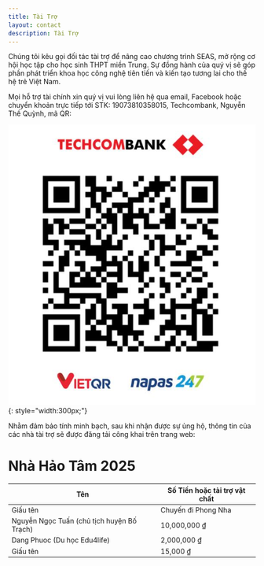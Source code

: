 ```yaml
---
title: Tài Trợ
layout: contact
description: Tài Trợ
---
```


Chúng tôi kêu gọi đối tác tài trợ để nâng cao chương trình SEAS, mở rộng cơ hội học tập cho học sinh THPT miền Trung. Sự đồng hành của quý vị sẽ góp phần phát triển khoa học công nghệ tiên tiến và kiến tạo tương lai cho thế hệ trẻ Việt Nam.

Mọi hỗ trợ tài chính xin quý vị vui lòng liên hệ qua email, Facebook hoặc chuyển khoản trực tiếp tới STK: 19073810358015, Techcombank, Nguyễn Thế Quỳnh, mã QR:

![Bank Info](/images/bank/bank_info.jpg){: style="width:300px;"}

Nhằm đảm bảo tính minh bạch, sau khi nhận được sự ủng hộ, thông tin của các nhà tài trợ sẽ được đăng tải công khai trên trang web:

# Nhà Hảo Tâm 2025

| Tên     | Số Tiền hoặc tài trợ vật chất|
|---------|-----------------|
| Giấu tên | Chuyến đi Phong Nha |
| Nguyễn Ngọc Tuấn (chủ tịch huyện Bố Trạch) | 10,000,000 ₫ |
| Dang Phuoc (Du học Edu4life) | 2,000,000 ₫ |
| Giấu tên | 15,000 ₫ |

